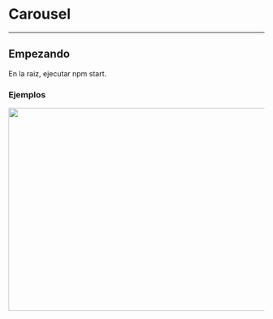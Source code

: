 # Carousel
---
## Empezando
En la raiz, ejecutar npm start.

### Ejemplos

<image src='./assets/Ejemplo.gif' width='800' height='400' aling='center' />